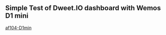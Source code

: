 ## Simple Test of Dweet.IO dashboard with Wemos D1 mini

[af104-D1min](https://dweet.io/follow/af104-D1mini)
